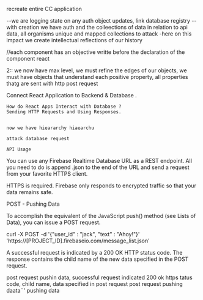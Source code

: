 recreate entire CC application

--we are logging state on any auth object updates, link database registry
--with creation we have auth and the colleections of data in relation to api data, all organisms unique and mapped collections to attack -here on this impact we create intellectual reflections of our history


//each component has an objective writte before the declaration of the component react









2:: we now have max level, we must refine the edges of our objects, we must have objects that understand each positive property, all properties thatg are sent with http post request


Connect React Application to Backend & Database .

    How do React Apps Interact with Database ?
    Sending HTTP Requests and Using Responses.


    now we have hieararchy hiaearchu 

    attack database request 

    API Usage

You can use any Firebase Realtime Database URL as a REST endpoint. All you need to do is append .json to the end of the URL and send a request from your favorite HTTPS client.

HTTPS is required. Firebase only responds to encrypted traffic so that your data remains safe. 

POST - Pushing Data

To accomplish the equivalent of the JavaScript push() method (see Lists of Data), you can issue a POST request.

curl -X POST -d '{"user_id" : "jack", "text" : "Ahoy!"}' \
  'https://[PROJECT_ID].firebaseio.com/message_list.json'

A successful request is indicated by a 200 OK HTTP status code. The response contains the child name of the new data specified in the POST request. 

post request pushin data, successful request indicated 200 ok https tatus code, child name, data specified in post request
post request pushing daata¨'
pushing data